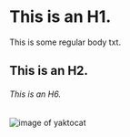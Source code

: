 # This is an H1. 
This is some regular body txt.
## This is an H2.
###### This is an H6.
![image of yaktocat](https://img.mlbstatic.com/mlb-images/image/upload/t_2x1/t_w1536/mlb/kfjdw9jtdqddwnyimoph.jpg)
